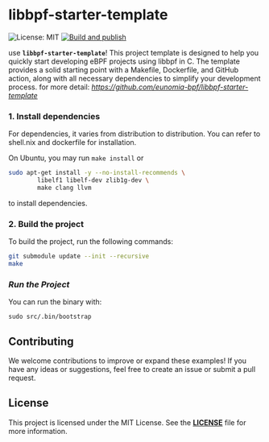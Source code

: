 # **libbpf-starter-template**

![License: MIT](https://img.shields.io/badge/License-MIT-green.svg)
[![Build and publish](https://github.com/eunomia-bpf/libbpf-starter-template/actions/workflows/publish.yml/badge.svg)](https://github.com/eunomia-bpf/libbpf-starter-template/actions/workflows/publish.yml)

use **`libbpf-starter-template`**! This project template is designed to help you quickly start
developing eBPF projects using libbpf in C. The template provides a solid starting point with a Makefile, 
Dockerfile, and GitHub action, along with all necessary dependencies to simplify your development process.
for more detail: *https://github.com/eunomia-bpf/libbpf-starter-template*

### **1. Install dependencies**

For dependencies, it varies from distribution to distribution. You can refer to shell.nix and dockerfile for installation.

On Ubuntu, you may run `make install` or

```sh
sudo apt-get install -y --no-install-recommends \
        libelf1 libelf-dev zlib1g-dev \
        make clang llvm
```

to install dependencies.

### **2. Build the project**

To build the project, run the following commands:

```sh
git submodule update --init --recursive
make 
```

### ***Run the Project***

You can run the binary with:

```console
sudo src/.bin/bootstrap
```

## **Contributing**

We welcome contributions to improve or expand these examples! If you have any ideas or suggestions,
feel free to create an issue or submit a pull request.

## **License**

This project is licensed under the MIT License. See the **[LICENSE](LICENSE)** file for more information.
